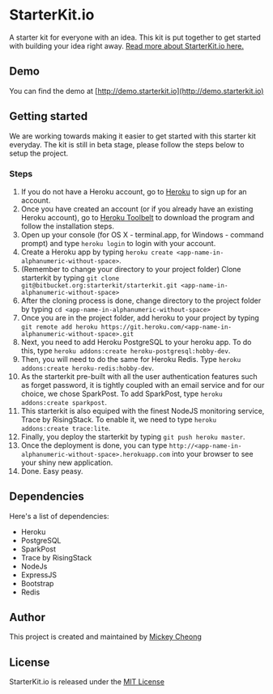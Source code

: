 # StarterKit.io

A starter kit for everyone with an idea. This kit is put together to get started with building your idea right away. [Read more about StarterKit.io here.](https://medium.com/starter-kit/about-starterkit-io-82248f61c7f3#.725j125z9)

## Demo

You can find the demo at [http://demo.starterkit.io](http://demo.starterkit.io)

## Getting started

We are working towards making it easier to get started with this starter kit everyday. The kit is still in beta stage, please follow the steps below to setup the project.

### Steps

1. If you do not have a Heroku account, go to [Heroku](https://heroku.com/) to sign up for an account.
2. Once you have created an account (or if you already have an existing Heroku account), go to [Heroku Toolbelt](https://toolbelt.heroku.com/) to download the program and follow the installation steps.
3. Open up your console (for OS X - terminal.app, for Windows - command prompt) and type `heroku login` to login with your account.
4. Create a Heroku app by typing `heroku create <app-name-in-alphanumeric-without-space>`.
5. (Remember to change your directory to your project folder) Clone starterkit by typing `git clone git@bitbucket.org:starterkit/starterkit.git <app-name-in-alphanumeric-without-space>`
6. After the cloning process is done, change directory to the project folder by typing `cd <app-name-in-alphanumeric-without-space>`
7. Once you are in the project folder, add heroku to your project by typing `git remote add heroku https://git.heroku.com/<app-name-in-alphanumeric-without-space>.git`
8. Next, you need to add Heroku PostgreSQL to your heroku app. To do this, type `heroku addons:create heroku-postgresql:hobby-dev`.
9. Then, you will need to do the same for Heroku Redis. Type `heroku addons:create heroku-redis:hobby-dev`.
10. As the starterkit pre-built with all the user authentication features such as forget password, it is tightly coupled with an email service and for our choice, we chose SparkPost. To add SparkPost, type `heroku addons:create sparkpost`.
11. This starterkit is also equiped with the finest NodeJS monitoring service, Trace by RisingStack. To enable it, we need to type `heroku addons:create trace:lite`.
12. Finally, you deploy the starterkit by typing `git push heroku master`.
13. Once the deployment is done, you can type `http://<app-name-in-alphanumeric-without-space>.herokuapp.com` into your browser to see your shiny new application.
14. Done. Easy peasy.

## Dependencies

Here's a list of dependencies:

- Heroku
- PostgreSQL
- SparkPost
- Trace by RisingStack
- NodeJs
- ExpressJS
- Bootstrap
- Redis

## Author

This project is created and maintained by [Mickey Cheong](https://cheo.ng)

## License

StarterKit.io is released under the [MIT License](https://opensource.org/licenses/MIT)
